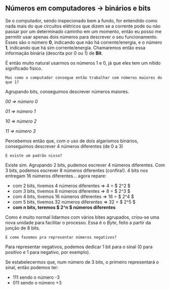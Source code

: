## Números em computadores -> binários e bits

Se o computador, sendo inspecionado bem a fundo, for entendido como nada mais do que circuitos elétricos que dizem se a corrente pode ou não passar por um determinado caminho em um momento, então eu posso me permitir usar apenas dois números para descrever o seu funcionamento. Esses são o número **0**, indicando que não há corrente/energia, e o número **1**, indicando que há sim corrente/energia. Chamaremos então essa informação binária (descrita por 0 ou 1) de **Bit**.

É então muito natural usarmos os números 1 e 0, já que eles tem um nítido significado físico.

    Mas como o computador consegue então trabalhar com números maiores do que 1?

Agrupando bits, conseguimos descrever números maiores.

_00 => número 0_

_01 => número 1_

_10 => número 2_

_11 => número 3_

Percebemos então que, com o uso de dois algarismos binários, conseguimos descrever 4 números diferentes (de 0 a 3)

    E existe um padrão nisso?

Existe sim. Agrupando 2 bits, pudemos escrever 4 números diferentes. Com 3 bits, podemos escrever 8 números diferentes (confira!). 4 bits nos entregam 16 números diferentes... agora repare:

- com 2 bits, tivemos 4 números diferentes => 4 = $ 2^2 $
- com 3 bits, tivemos 8 números diferentes => 8 = $ 2^3 $
- com 4 bits, tivemos 16 números diferentes => 16 = $ 2^4 $
- com 5 bits, tivemos 32 números diferentes => 32 = $ 2^5 $
- **com n bits, teremos $ 2^n $ números diferentes**

Como é muito normal lidarmos com vários bites agrupados, criou-se uma nova unidade para facilitar o processo. Essa é o _Byte_, feito a partir da junção de 8 bits.

    E como fazemos pra representar números negativos?

Para representar negativos, podemos dedicar 1 bit para o sinal (0 para positivo e 1 para negativo, por exemplo).

Se estabelecermos que, num número de 3 bits, o primeiro representará o sinal, então podemos ter:

- 111 sendo o número -3
- 011 sendo o número +3
